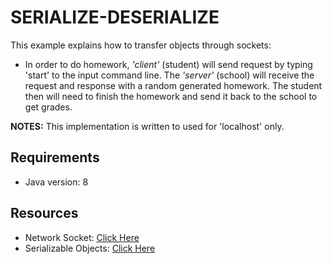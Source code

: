 # SERIALIZE-DESERIALIZE
This example explains how to transfer objects through sockets:
- In order to do homework, _'client'_ (student) will send request by typing 'start' to the input command line. The _'server'_ (school) will receive the request and response with a random generated homework. The student then will need to finish the homework and send it back to the school to get grades.

**NOTES:**
This implementation is written to used for 'localhost' only.

## Requirements
- Java version: 8

## Resources
- Network Socket: [Click Here](https://en.wikipedia.org/wiki/Network_socket)
- Serializable Objects: [Click Here](https://docs.oracle.com/javase/tutorial/jndi/objects/serial.html)
